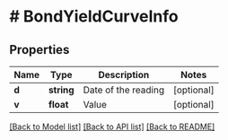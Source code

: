 # # BondYieldCurveInfo

## Properties

Name | Type | Description | Notes
------------ | ------------- | ------------- | -------------
**d** | **string** | Date of the reading | [optional]
**v** | **float** | Value | [optional]

[[Back to Model list]](../../README.md#models) [[Back to API list]](../../README.md#endpoints) [[Back to README]](../../README.md)
